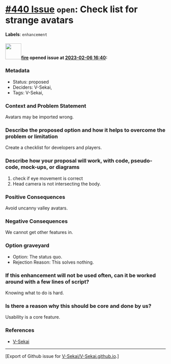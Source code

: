 # [\#440 Issue](https://github.com/V-Sekai/V-Sekai.github.io/issues/440) `open`: Check list for strange avatars
**Labels**: `enhancement`


#### <img src="https://avatars.githubusercontent.com/u/32321?u=c2e06a3d2b49a467aa907e54aa259516440267cc&v=4" width="50">[fire](https://github.com/fire) opened issue at [2023-02-06 16:40](https://github.com/V-Sekai/V-Sekai.github.io/issues/440):

### Metadata

- Status: proposed <!-- draft | proposed | rejected | accepted | deprecated | superseded by -->
- Deciders: V-Sekai,
- Tags: V-Sekai,


### Context and Problem Statement

Avatars may be imported wrong.

### Describe the proposed option and how it helps to overcome the problem or limitation

Create a checklist for developers and players.

### Describe how your proposal will work, with code, pseudo-code, mock-ups, or diagrams

1. check if eye movement is correct
3. Head camera is not intersecting the body.

### Positive Consequences

Avoid uncanny valley avatars.

### Negative Consequences

We cannot get other features in.

### Option graveyard

- Option: The status quo. <!-- List the proposed options no longer open for consideration. -->
- Rejection Reason: This solves nothing. <!-- List the reasons for the rejection: (the bad traits) -->


### If this enhancement will not be used often, can it be worked around with a few lines of script?

Knowing what to do is hard.

### Is there a reason why this should be core and done by us?

Usability is a core feature.

### References

- [V-Sekai](https://v-sekai.org/)





-------------------------------------------------------------------------------



[Export of Github issue for [V-Sekai/V-Sekai.github.io](https://github.com/V-Sekai/V-Sekai.github.io).]
